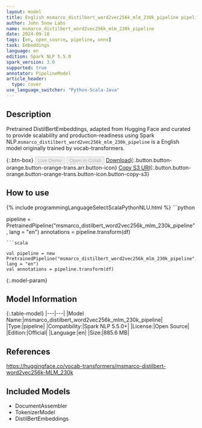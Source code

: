 ```yaml
---
layout: model
title: English msmarco_distilbert_word2vec256k_mlm_230k_pipeline pipeline DistilBertEmbeddings from vocab-transformers
author: John Snow Labs
name: msmarco_distilbert_word2vec256k_mlm_230k_pipeline
date: 2024-09-10
tags: [en, open_source, pipeline, onnx]
task: Embeddings
language: en
edition: Spark NLP 5.5.0
spark_version: 3.0
supported: true
annotator: PipelineModel
article_header:
  type: cover
use_language_switcher: "Python-Scala-Java"
---
```


## Description

Pretrained DistilBertEmbeddings, adapted from Hugging Face and curated to provide scalability and production-readiness using Spark NLP.`msmarco_distilbert_word2vec256k_mlm_230k_pipeline` is a English model originally trained by vocab-transformers.

{:.btn-box}
<button class="button button-orange" disabled>Live Demo</button>
<button class="button button-orange" disabled>Open in Colab</button>
[Download](https://s3.amazonaws.com/auxdata.johnsnowlabs.com/public/models/msmarco_distilbert_word2vec256k_mlm_230k_pipeline_en_5.5.0_3.0_1725946854491.zip){:.button.button-orange.button-orange-trans.arr.button-icon}
[Copy S3 URI](s3://auxdata.johnsnowlabs.com/public/models/msmarco_distilbert_word2vec256k_mlm_230k_pipeline_en_5.5.0_3.0_1725946854491.zip){:.button.button-orange.button-orange-trans.button-icon.button-copy-s3}

## How to use



<div class="tabs-box" markdown="1">
{% include programmingLanguageSelectScalaPythonNLU.html %}
```python

pipeline = PretrainedPipeline("msmarco_distilbert_word2vec256k_mlm_230k_pipeline", lang = "en")
annotations =  pipeline.transform(df)   

```
```scala

val pipeline = new PretrainedPipeline("msmarco_distilbert_word2vec256k_mlm_230k_pipeline", lang = "en")
val annotations = pipeline.transform(df)

```
</div>

{:.model-param}
## Model Information

{:.table-model}
|---|---|
|Model Name:|msmarco_distilbert_word2vec256k_mlm_230k_pipeline|
|Type:|pipeline|
|Compatibility:|Spark NLP 5.5.0+|
|License:|Open Source|
|Edition:|Official|
|Language:|en|
|Size:|885.6 MB|

## References

https://huggingface.co/vocab-transformers/msmarco-distilbert-word2vec256k-MLM_230k

## Included Models

- DocumentAssembler
- TokenizerModel
- DistilBertEmbeddings